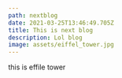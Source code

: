 ```yaml
---
path: nextblog
date: 2021-03-25T13:46:49.705Z
title: This is next blog
description: Lol blog
image: assets/eiffel_tower.jpg
---
```

this is effile tower